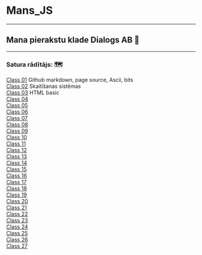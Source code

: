 # Mans_JS
***
## Mana pierakstu klade Dialogs AB 📖
***
### Satura rādītājs: 🗺️

[Class 01]( https://github.com/zazturbo/Mans_JS/blob/472cd6e488ac916572acdc363637e951f24cab60/Class_01_20220502/README.md) Github markdown, page source, Ascii, bits  
[Class 02](https://github.com/zazturbo/Mans_JS/blob/d551d56aae12408308d4afe003012f36670c0e97/Class_02_20220509/README.md) Skaitīšanas sistēmas  
[Class 03](https://github.com/zazturbo/Mans_JS/blob/d551d56aae12408308d4afe003012f36670c0e97/Class_03_20220516/README.md) HTML basic    
[Class 04](https://github.com/zazturbo/Mans_JS/blob/d551d56aae12408308d4afe003012f36670c0e97/Class_04_20220523/readme.md)  
[Class 05](https://github.com/zazturbo/Mans_JS/blob/d551d56aae12408308d4afe003012f36670c0e97/Class_05_20220530/readme.md)    
[Class 06](https://github.com/zazturbo/Mans_JS/blob/d551d56aae12408308d4afe003012f36670c0e97/Class_06_20220601/readme.md)  
[Class 07](https://github.com/zazturbo/Mans_JS/blob/d551d56aae12408308d4afe003012f36670c0e97/Class_07_20220606/readme.md)  
[Class 08](https://github.com/zazturbo/Mans_JS/blob/19704f65c6641b99d4ba07dcd34d3602c5938dd8/Class_08_20220608/readme.md)  
[Class 09](https://github.com/zazturbo/Mans_JS/blob/d551d56aae12408308d4afe003012f36670c0e97/Class_09_20220613/readme.md)  
[Class 10](https://github.com/zazturbo/Mans_JS/blob/d551d56aae12408308d4afe003012f36670c0e97/Class_10_20220615/readme.md)  
[Class 11](https://github.com/zazturbo/Mans_JS/blob/d551d56aae12408308d4afe003012f36670c0e97/Class_11_20220620/readme.md)    
[Class 12](https://github.com/zazturbo/Mans_JS/blob/d551d56aae12408308d4afe003012f36670c0e97/Class_12_20220627/readme.md)     
[Class 13](https://github.com/zazturbo/Mans_JS/blob/d551d56aae12408308d4afe003012f36670c0e97/Class_13_20220629/readme.md)  
[Class 14](https://github.com/zazturbo/Mans_JS/blob/d551d56aae12408308d4afe003012f36670c0e97/Class_14_20220704/readme.md)    
[Class 15](https://github.com/zazturbo/Mans_JS/blob/d551d56aae12408308d4afe003012f36670c0e97/Class_15_20220706/readme.md)    
[Class 16](https://github.com/zazturbo/Mans_JS/blob/d551d56aae12408308d4afe003012f36670c0e97/Class_16_20220711/readme.md)    
[Class 17](https://github.com/zazturbo/Mans_JS/blob/d551d56aae12408308d4afe003012f36670c0e97/Class_17_20220713/readme.md)    
[Class 18](https://github.com/zazturbo/Mans_JS/blob/d551d56aae12408308d4afe003012f36670c0e97/Class_18_20220718/readme.md)  
[Class 19](https://github.com/zazturbo/Mans_JS/blob/d551d56aae12408308d4afe003012f36670c0e97/Class_19_20220720/readme.md)  
[Class 20](https://github.com/zazturbo/Mans_JS/blob/5c4ada4ed12655119bd6e6faae96dc3bfc163eb0/Class_20_20220725/readme.md)    
[Class 21](https://github.com/zazturbo/Mans_JS/blob/4805b294a316777ae95046144442fac360792784/Class_21_20220727/readme.md)  
[Class 22](https://github.com/zazturbo/Mans_JS/blob/d551d56aae12408308d4afe003012f36670c0e97/Class_22_20220815/readme.md)    
[Class 23](https://github.com/zazturbo/Mans_JS/blob/d551d56aae12408308d4afe003012f36670c0e97/Class_23_20220817/readme.md)  
[Class 24](https://github.com/zazturbo/Mans_JS/blob/d551d56aae12408308d4afe003012f36670c0e97/Class_24_20220822/readme.md)  
[Class 25](https://github.com/zazturbo/Mans_JS/blob/d551d56aae12408308d4afe003012f36670c0e97/Class_25_20220824/readme.md)    
[Class 26](https://github.com/zazturbo/Mans_JS/blob/d551d56aae12408308d4afe003012f36670c0e97/Class_26_20220829/readme.md)    
[Class 27](https://github.com/zazturbo/Mans_JS/blob/d551d56aae12408308d4afe003012f36670c0e97/Class_27_20220831/readme.md)  
